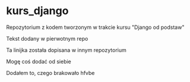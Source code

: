 # kurs_django
Repozytorium z kodem tworzonym w trakcie kursu "Django od podstaw"

Tekst dodany w pierwotnym repo

Ta linijka została dopisana w innym repozytorium

Mogę coś dodać od siebie

Dodałem to, czego brakowało hfvbe
